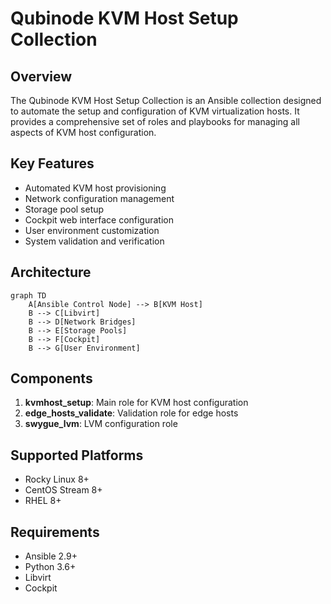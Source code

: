 # Qubinode KVM Host Setup Collection

## Overview

The Qubinode KVM Host Setup Collection is an Ansible collection designed to automate the setup and configuration of KVM virtualization hosts. It provides a comprehensive set of roles and playbooks for managing all aspects of KVM host configuration.

## Key Features

- Automated KVM host provisioning
- Network configuration management
- Storage pool setup
- Cockpit web interface configuration
- User environment customization
- System validation and verification

## Architecture

```mermaid
graph TD
    A[Ansible Control Node] --> B[KVM Host]
    B --> C[Libvirt]
    B --> D[Network Bridges]
    B --> E[Storage Pools]
    B --> F[Cockpit]
    B --> G[User Environment]
```

## Components

1. **kvmhost_setup**: Main role for KVM host configuration
2. **edge_hosts_validate**: Validation role for edge hosts
3. **swygue_lvm**: LVM configuration role

## Supported Platforms

- Rocky Linux 8+
- CentOS Stream 8+
- RHEL 8+

## Requirements

- Ansible 2.9+
- Python 3.6+
- Libvirt
- Cockpit
